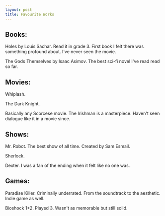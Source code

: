 ```yaml
---
layout: post
title: Favourite Works
---
```


## Books:
Holes by Louis Sachar. Read it in grade 3. First book I felt there was something profound about. I've never seen the movie.

The Gods Themselves by Isaac Asimov. The best sci-fi novel I've read read so far.



## Movies:
Whiplash.

The Dark Knight.

Basically any Scorcese movie. The Irishman is a masterpiece. Haven't seen dialogue like it in a movie since.

## Shows:
Mr. Robot. The best show of all time. Created by Sam Esmail.

Sherlock.

Dexter. I was a fan of the ending when it felt like no one was.


## Games:
Paradise Killer. Criminally underrated. From the soundtrack to the aesthetic. Indie game as well.

Bioshock 1+2. Played 3. Wasn't as memorable but still solid.



